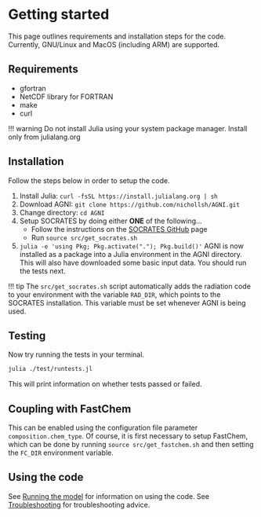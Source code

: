 # Getting started
This page outlines requirements and installation steps for the code. Currently,
GNU/Linux and MacOS (including ARM) are supported.

## Requirements
* gfortran
* NetCDF library for FORTRAN
* make
* curl

!!! warning
    Do not install Julia using your system package manager. Install only from julialang.org

## Installation
Follow the steps below in order to setup the code.
1. Install Julia: `curl -fsSL https://install.julialang.org | sh`
2. Download AGNI: `git clone https://github.com/nichollsh/AGNI.git`
3. Change directory: `cd AGNI`
4. Setup SOCRATES by doing either **ONE** of the following...
    - Follow the instructions on the [SOCRATES GitHub](https://github.com/nichollsh/SOCRATES) page
    - Run `source src/get_socrates.sh`
5. `julia -e 'using Pkg; Pkg.activate("."); Pkg.build()'`
AGNI is now installed as a package into a Julia environment in the AGNI
directory. This will also have downloaded some basic input data.
You should run the tests next.

!!! tip
    The `src/get_socrates.sh` script automatically adds the radiation code to your
    environment with the variable `RAD_DIR`, which points to the SOCRATES installation.
    This variable must be set whenever AGNI is being used.

## Testing
Now try running the tests in your terminal.
```bash
julia ./test/runtests.jl
```
This will print information on whether tests passed or failed.

## Coupling with FastChem
This can be enabled using the configuration file parameter `composition.chem_type`. Of
course, it is first necessary to setup FastChem, which can be done by running
`source src/get_fastchem.sh` and then setting the `FC_DIR` environment variable.

## Using the code
See [Running the model](@ref) for information on using the code.
See [Troubleshooting](@ref) for troubleshooting advice.
